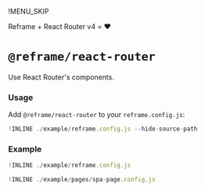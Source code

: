 !MENU_SKIP

Reframe + React Router v4 = :heart:

# `@reframe/react-router`

Use React Router's components.

### Usage

Add `@reframe/react-router` to your `reframe.config.js`:

~~~js
!INLINE ./example/reframe.config.js --hide-source-path
~~~

### Example

~~~js
!INLINE ./example/reframe.config.js
~~~

~~~js
!INLINE ./example/pages/spa-page.config.js
~~~
